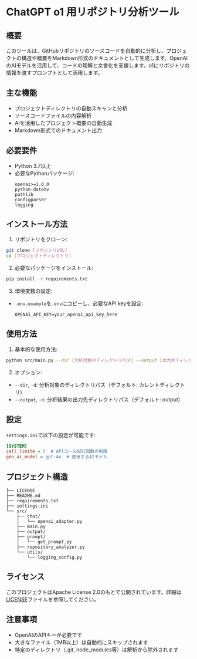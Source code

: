 # ChatGPT o1 用リポジトリ分析ツール

## 概要
このツールは、GitHubリポジトリのソースコードを自動的に分析し、プロジェクトの構造や概要をMarkdown形式のドキュメントとして生成します。OpenAIのAIモデルを活用して、コードの理解と文書化を支援します。o1にリポジトリの情報を渡すプロンプトとして活用します。

## 主な機能
- プロジェクトディレクトリの自動スキャンと分析
- ソースコードファイルの内容解析
- AIを活用したプロジェクト概要の自動生成
- Markdown形式でのドキュメント出力

## 必要要件
- Python 3.7以上
- 必要なPythonパッケージ:
  ```
  openai>=1.0.0
  python-dotenv
  pathlib
  configparser
  logging
  ```

## インストール方法
1. リポジトリをクローン:
```bash
git clone [リポジトリURL]
cd [プロジェクトディレクトリ]
```

2. 必要なパッケージをインストール:
```bash
pip install -r requirements.txt
```

3. 環境変数の設定:
- `.env.example`を`.env`にコピーし、必要なAPI keyを設定:
  ```
  OPENAI_API_KEY=your_openai_api_key_here
  ```

## 使用方法
1. 基本的な使用方法:
```bash
python src/main.py --dir [分析対象のディレクトリパス] --output [出力先ディレクトリパス]
```

2. オプション:
- `--dir`, `-d`: 分析対象のディレクトリパス（デフォルト: カレントディレクトリ）
- `--output`, `-o`: 分析結果の出力先ディレクトリパス（デフォルト: output）

## 設定
`settings.ini`で以下の設定が可能です:
```ini
[SYSTEM]
call_limite = 5  # APIコール試行回数の制限
gen_ai_model = gpt-4o  # 使用するAIモデル
```

## プロジェクト構造
```
├── LICENSE
├── README.md
├── requirements.txt
├── settings.ini
└── src/
    ├── chat/
    │   └── openai_adapter.py
    ├── main.py
    ├── output/
    ├── prompt/
    │   └── get_prompt.py
    ├── repository_analyzer.py
    └── utils/
        └── logging_config.py
```

## ライセンス
このプロジェクトはApache License 2.0のもとで公開されています。詳細は[LICENSE](LICENSE)ファイルを参照してください。

## 注意事項
- OpenAIのAPIキーが必要です
- 大きなファイル（1MB以上）は自動的にスキップされます
- 特定のディレクトリ（.git, node_modules等）は解析から除外されます 